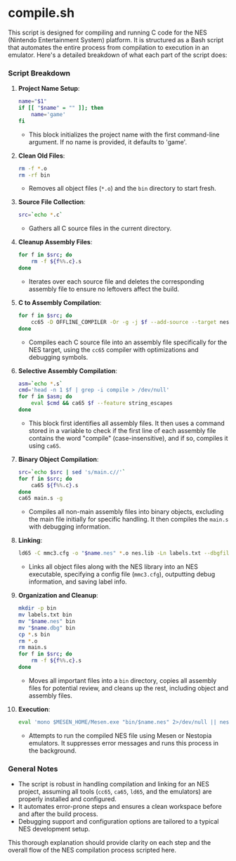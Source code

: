 # compile.sh

This script is designed for compiling and running C code for the NES (Nintendo Entertainment System) platform. It is structured as a Bash script that automates the entire process from compilation to execution in an emulator. Here's a detailed breakdown of what each part of the script does:

### Script Breakdown

1. **Project Name Setup**:
   ```bash
   name="$1"
   if [[ "$name" = "" ]]; then
       name='game'
   fi
   ```
   - This block initializes the project name with the first command-line argument. If no name is provided, it defaults to 'game'.

2. **Clean Old Files**:
   ```bash
   rm -f *.o
   rm -rf bin
   ```
   - Removes all object files (`*.o`) and the `bin` directory to start fresh.

3. **Source File Collection**:
   ```bash
   src=`echo *.c`
   ```
   - Gathers all C source files in the current directory.

4. **Cleanup Assembly Files**:
   ```bash
   for f in $src; do
       rm -f ${f%%.c}.s
   done
   ```
   - Iterates over each source file and deletes the corresponding assembly file to ensure no leftovers affect the build.

5. **C to Assembly Compilation**:
   ```bash
   for f in $src; do
       cc65 -D OFFLINE_COMPILER -Or -g -j $f --add-source --target nes
   done
   ```
   - Compiles each C source file into an assembly file specifically for the NES target, using the `cc65` compiler with optimizations and debugging symbols.

6. **Selective Assembly Compilation**:
   ```bash
   asm=`echo *.s`
   cmd='head -n 1 $f | grep -i compile > /dev/null'
   for f in $asm; do
       eval $cmd && ca65 $f --feature string_escapes
   done
   ```
   - This block first identifies all assembly files. It then uses a command stored in a variable to check if the first line of each assembly file contains the word "compile" (case-insensitive), and if so, compiles it using `ca65`.

7. **Binary Object Compilation**:
   ```bash
   src=`echo $src | sed 's/main.c//'`
   for f in $src; do
       ca65 ${f%%.c}.s
   done
   ca65 main.s -g
   ```
   - Compiles all non-main assembly files into binary objects, excluding the main file initially for specific handling. It then compiles the `main.s` with debugging information.

8. **Linking**:
   ```bash
   ld65 -C mmc3.cfg -o "$name.nes" *.o nes.lib -Ln labels.txt --dbgfile "$name.dbg"
   ```
   - Links all object files along with the NES library into an NES executable, specifying a config file (`mmc3.cfg`), outputting debug information, and saving label info.

9. **Organization and Cleanup**:
   ```bash
   mkdir -p bin
   mv labels.txt bin
   mv "$name.nes" bin
   mv "$name.dbg" bin
   cp *.s bin
   rm *.o
   rm main.s
   for f in $src; do
       rm -f ${f%%.c}.s
   done
   ```
   - Moves all important files into a `bin` directory, copies all assembly files for potential review, and cleans up the rest, including object and assembly files.

10. **Execution**:
    ```bash
    eval 'mono $MESEN_HOME/Mesen.exe "bin/$name.nes" 2>/dev/null || nestopia "bin/$name.nes" 2>/dev/null' &
    ```
    - Attempts to run the compiled NES file using Mesen or Nestopia emulators. It suppresses error messages and runs this process in the background.

### General Notes

- The script is robust in handling compilation and linking for an NES project, assuming all tools (`cc65`, `ca65`, `ld65`, and the emulators) are properly installed and configured.
- It automates error-prone steps and ensures a clean workspace before and after the build process.
- Debugging support and configuration options are tailored to a typical NES development setup.

This thorough explanation should provide clarity on each step and the overall flow of the NES compilation process scripted here.